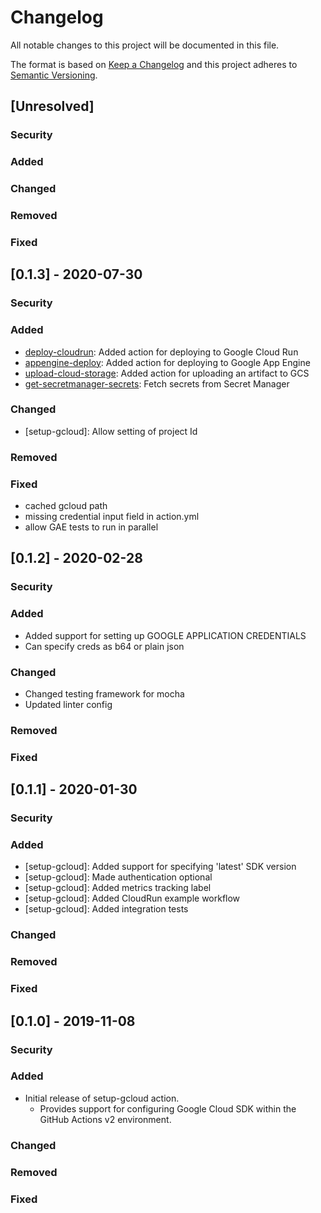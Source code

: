 <!--
 Copyright 2019 Google LLC

 Licensed under the Apache License, Version 2.0 (the "License"); you may not use this file except in
 compliance with the License. You may obtain a copy of the License at

        https://www.apache.org/licenses/LICENSE-2.0

 Unless required by applicable law or agreed to in writing, software distributed under the License
 is distributed on an "AS IS" BASIS, WITHOUT WARRANTIES OR CONDITIONS OF ANY KIND, either express or
 implied. See the License for the specific language governing permissions and limitations under the
 License.
-->
# Changelog
All notable changes to this project will be documented in this file.

The format is based on [Keep a Changelog](http://keepachangelog.com/en/1.0.0/)
and this project adheres to [Semantic Versioning](http://semver.org/spec/v2.0.0.html).

## [Unresolved]

 ### Security

 ### Added

 ### Changed

 ### Removed

 ### Fixed

## [0.1.3] - 2020-07-30

 ### Security

 ### Added
 - [deploy-cloudrun](https://github.com/GoogleCloudPlatform/github-actions/pull/117): Added action for deploying to Google Cloud Run
 - [appengine-deploy](https://github.com/GoogleCloudPlatform/github-actions/pull/91): Added action for deploying to Google App Engine
 - [upload-cloud-storage](https://github.com/GoogleCloudPlatform/github-actions/pull/121): Added action for uploading an artifact to GCS
 - [get-secretmanager-secrets](https://github.com/GoogleCloudPlatform/github-actions/pull/53): Fetch secrets from Secret Manager

 ### Changed
 - [setup-gcloud]: Allow setting of project Id

 ### Removed

 ### Fixed
 - cached gcloud path
 - missing credential input field in action.yml
 - allow GAE tests to run in parallel


## [0.1.2] - 2020-02-28

 ### Security

 ### Added
 - Added support for setting up GOOGLE APPLICATION CREDENTIALS
 - Can specify creds as b64 or plain json

 ### Changed
 - Changed testing framework for mocha
 - Updated linter config

 ### Removed

 ### Fixed


## [0.1.1] - 2020-01-30

 ### Security

 ### Added
 - [setup-gcloud]: Added support for specifying 'latest' SDK version
 - [setup-gcloud]: Made authentication optional
 - [setup-gcloud]: Added metrics tracking label
 - [setup-gcloud]: Added CloudRun example workflow
 - [setup-gcloud]: Added integration tests

 ### Changed

 ### Removed

 ### Fixed

## [0.1.0] - 2019-11-08

 ### Security

 ### Added
  - Initial release of setup-gcloud action.
    - Provides support for configuring Google Cloud SDK within the GitHub Actions v2 environment.

 ### Changed

 ### Removed

 ### Fixed
